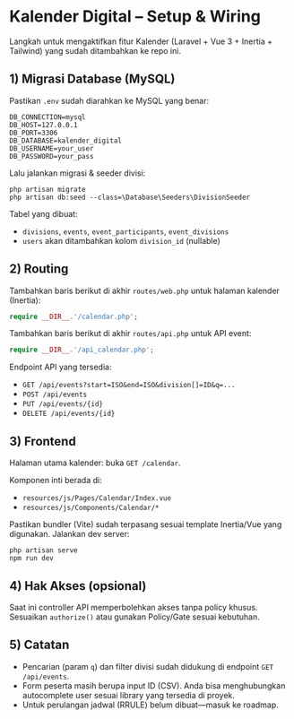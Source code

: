 # Kalender Digital – Setup & Wiring

Langkah untuk mengaktifkan fitur Kalender (Laravel + Vue 3 + Inertia + Tailwind) yang sudah ditambahkan ke repo ini.

## 1) Migrasi Database (MySQL)

Pastikan `.env` sudah diarahkan ke MySQL yang benar:

```
DB_CONNECTION=mysql
DB_HOST=127.0.0.1
DB_PORT=3306
DB_DATABASE=kalender_digital
DB_USERNAME=your_user
DB_PASSWORD=your_pass
```

Lalu jalankan migrasi & seeder divisi:

```
php artisan migrate
php artisan db:seed --class=\Database\Seeders\DivisionSeeder
```

Tabel yang dibuat:
- `divisions`, `events`, `event_participants`, `event_divisions`
- `users` akan ditambahkan kolom `division_id` (nullable)

## 2) Routing

Tambahkan baris berikut di akhir `routes/web.php` untuk halaman kalender (Inertia):

```php
require __DIR__.'/calendar.php';
```

Tambahkan baris berikut di akhir `routes/api.php` untuk API event:

```php
require __DIR__.'/api_calendar.php';
```

Endpoint API yang tersedia:
- `GET /api/events?start=ISO&end=ISO&division[]=ID&q=...`
- `POST /api/events`
- `PUT /api/events/{id}`
- `DELETE /api/events/{id}`

## 3) Frontend

Halaman utama kalender: buka `GET /calendar`.

Komponen inti berada di:
- `resources/js/Pages/Calendar/Index.vue`
- `resources/js/Components/Calendar/*`

Pastikan bundler (Vite) sudah terpasang sesuai template Inertia/Vue yang digunakan. Jalankan dev server:

```
php artisan serve
npm run dev
```

## 4) Hak Akses (opsional)

Saat ini controller API memperbolehkan akses tanpa policy khusus. Sesuaikan `authorize()` atau gunakan Policy/Gate sesuai kebutuhan.

## 5) Catatan

- Pencarian (param `q`) dan filter divisi sudah didukung di endpoint `GET /api/events`.
- Form peserta masih berupa input ID (CSV). Anda bisa menghubungkan autocomplete user sesuai library yang tersedia di proyek.
- Untuk perulangan jadwal (RRULE) belum dibuat—masuk ke roadmap.

